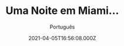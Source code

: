---
id: 'e5074213-d44f-4a3c-8383-068c1f8ad358'
type: 'movie' # Filme, Série, Anime
title: "Uma Noite em Miami..."
synopsis: ["Uma noite em Miami é o relato fictício de uma noite incrível onde os ícones Muhammad Ali, Malcolm X, Sam Cooke e Jim Brown se reúnem e discutem seus papéis na luta pelos direitos civis e na revolução cultural dos anos 1960.",
]
originalTitle: "One Night in Miami..."
date: '2021-04-05T16:56:08.000Z'
update: '2021-04-05T16:56:08.000Z'
releaseDate: '2021-01-08T03:00:00.000Z'
imdb:
  rating: '7.2' # 8.5
  id: '' # tt0470752
duration: '1h 54 Min'
trailer:
  urls: [
    's_DzSnri8Qo',
  ]
tags: ['1080p']
genre: ['Drama'] #
quality: 'WEB-DL' # BluRay, WEB-DL, HDTV, WEB-DL4K, WEB-DLe
format: 'Mkv' # MKV, MP4, TS
audio: 'Português, Inglês' # Dublado, Legendado, Dual Audio, Dub & Leg
subtitle: 'Português' # Português, inglês,
size: '6.67 GB' # 4.8 GB
audioQuality: 10
videoQuality: 10
directors: []
#  - name: 'Lana Wachowski'
#    image: ''
#  - name: 'Lilly Wachowski'
#    image: ''
cast: []
#  - name: 'Keanu Reeves'
#    image: ''
#    characterName: 'Neo'
writers: []
#  - name: ''
#    image: ''
maturityRating:
  age: '' # L , 10, 12, 14, 16, 18
  topics: [''] # Violence, Illegal drugs, Inappropriate Language, Legal Drugs, Sexual Content, Extreme Violence
###########################################
download:
  
  - url: 'magnet:?xt=urn:btih:bed565c4913f80b8adc1bceaa4cd1904cc5519f2&dn=LAPUMiA.Org%20-%20One.Night.in.Miami.2020.1080p.WEB-DL.DDP5.1.H264.DUAL-TDF&tr=udp%3a%2f%2ftracker.opentrackr.org%3a1337%2fannounce&tr=udp%3a%2f%2ftracker.openbittorrent.com%3a80%2fannounce&tr=udp%3a%2f%2ftracker.trackerfix.com%3a80%2fannounce&tr=udp%3a%2f%2ftracker.coppersurfer.tk%3a6969%2fannounce&tr=udp%3a%2f%2ftracker.leechers-paradise.org%3a6969%2fannounce&tr=udp%3a%2f%2feddie4.nl%3a6969%2fannounce&tr=udp%3a%2f%2fp4p.arenabg.com%3a1337%2fannounce&tr=udp%3a%2f%2fexplodie.org%3a6969%2fannounce&tr=udp%3a%2f%2fzer0day.ch%3a1337%2fannounce'
    resolution: '1080p' # 720p, 1080p, 4K,
    audio: 'Dual Áudio' # Dublado, Legendado, Dual Audio
    size: '' # 4.8 GB
    quality: '' # BluRay, WEB-DL
    format: '' # MKV
images:
  cover: '/assets/movies/uma-noite-em-miami.jpg'
  background: '/assets/movies/'
---
